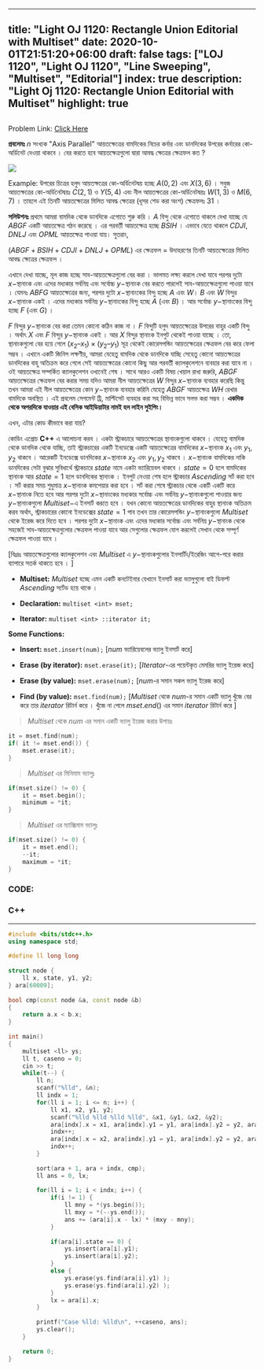 
---
title: "Light OJ 1120: Rectangle Union Editorial with Multiset"
date: 2020-10-01T21:51:20+06:00
draft: false
tags: ["LOJ 1120", "Light OJ 1120", "Line Sweeping", "Multiset", "Editorial"]
index: true
description: "Light Oj 1120: Rectangle Union Editorial with Multiset"
highlight: true
---

##

Problem Link: [Click Here](http://lightoj.com/volume_showproblem.php?problem=1120)

**প্রবলেমঃ** $n$ সংখ্যক "Axis Parallel" আয়তক্ষেত্রের বামদিকের নিচের কর্নার এবং ডানদিকের উপরের কর্নারের কো-অর্ডিনেট দেওয়া থাকবে । বের করতে হবে আয়তক্ষেত্রগুলো দ্বারা আবদ্ধ ক্ষেত্রের ক্ষেত্রফল কত ?

![](https://lh3.googleusercontent.com/MYHzwBqJGGxl5gw1OR5vZiYMcYVemWvesF9I6hvFXgUGZ6DQyG0_UyuVbf0knTKHPKBuHz923pK3TRWDyBggmzwuz_S8PqhlUJmLD2xGFhwR1OhWj0zpmFPUNDXGadeEvZSBsvw4S_t6VFmoWQ)

Example: উপরের চিত্রের হলুদ আয়তক্ষত্রের কো-অর্ডিনেটদ্বয় হচ্ছে $A(0, 2)$ এবং $X(3, 6)$ । সবুজ আয়তক্ষত্রের কো-অর্ডিনেটদ্বয়ঃ $C(2, 1)$ ও $Y(5, 4)$ এবং নীল আয়তক্ষত্রের কো-অর্ডিনেটদ্বয়ঃ $W(1, 3)$ ও $M(6, 7)$ । তাহলে এই তিনটি আয়তক্ষেত্রের মিলিত আবদ্ধ ক্ষেত্রের (ধূসর শেড করা অংশ) ক্ষেত্রফলঃ $31$ ।

**সলিউশনঃ** প্রথমে আমরা বামদিক থেকে ডানদিকে এগোতে শুরু করি । $A$ বিন্দু থেকে এগোতে থাকলে দেখা যাচ্ছে যে $ABGF$ একটি আয়তক্ষেত্র গঠন করেছে । এর পরবর্তী আয়তক্ষেত্র হচ্ছে $BSIH$ । এভাবে যেতে থাকলে $CDJI, DNLJ$ এবং $OPML$ আয়তক্ষেত্র পাওয়া যায়। সুতরাং,

$(ABGF + BSIH + CDJI + DNLJ + OPML)$ এর ক্ষেত্রফল = উদাহরণের তিনটি আয়তক্ষেত্রের মিলিত আবদ্ধ ক্ষেত্রের ক্ষেত্রফল ।

এখানে দেখা যাচ্ছে, মূল কাজ হচ্ছে সাব-আয়তক্ষেত্রগুলো বের করা । ভালমত লক্ষ্য করলে দেখা যাবে পরপর দুটো $x-$স্থানাংক এবং এদের মধ্যকার সর্বনিম্ন এবং সর্বোচ্চ $y-$স্থানাংক বের করতে পারলেই সাব-আয়তক্ষেত্রগুলো পাওয়া যাবে । যেমনঃ $ABFG$ আয়তক্ষেত্রের জন্য, পরপর দুটো $x-$স্থানাংকের বিন্দু হচ্ছে $A$ এবং $W$। $B$ এবং $W$ বিন্দুর $x-$স্থানাংক একই । 
এদের মধ্যকার সর্বনিম্ন $y-$স্থানাংকের বিন্দু হচ্ছে $A$ (এবং $B$) । আর সর্বোচ্চ $y-$স্থানাংকের বিন্দু হচ্ছে $F$ (এবং $G$) । 

$F$ বিন্দুর $y-$স্থানাংক বের করা তেমন কোনো কঠিন কাজ না । $F$ বিন্দুটি হলুদ আয়তক্ষেত্রের উপরের বাহুর একটি বিন্দু । অর্থাৎ $X$ এবং $F$ বিন্দুর $y-$স্থানাংক একই । আর $X$ বিন্দুর স্থানাংক ইনপুট থেকেই পাওয়া যাচ্ছে । তো, স্থানাংকগুলো বের হয়ে গেলে $(x_2 – x_1) \times (y_2 – y_1)$ সূত্র থেকেই কোরেসপন্ডিং আয়তক্ষেত্রের ক্ষেত্রফল বের করে ফেলা সম্ভব । এখানে একটি জিনিস লক্ষণীয়, আমরা যেহেতু বামদিক থেকে ডানদিকে যাচ্ছি সেহেতু কোনো আয়তক্ষত্রের ডানদিকের বাহু অতিক্রম করে গেলে সেই আয়তক্ষেত্রের কোনো কিছু আর পরবর্তী ক্যালকুলেশনে ব্যবহার করা যাবে না । ওই আয়তক্ষেত্র সম্পর্কিত ক্যালকুলেশন ওখানেই শেষ । সাথে আরও একটি বিষয় খেয়াল রাখা জরুরি, $ABGF$ আয়তক্ষেত্রের ক্ষেত্রফল বের করার সময় যদিও আমরা নীল আয়তক্ষেত্রের $W$ বিন্দুর $x-$স্থানাংক ব্যবহার করেছি কিন্তু তখন আমরা এই নীল আয়তক্ষেত্রের কোন $y-$স্থানাংক ব্যবহার করিনি যেহেতু $ABGF$ আয়তক্ষেত্র $WH$ রেখার বামদিকে অবস্থিত । এই প্রবলেম সেগমেন্ট ট্রি, মাল্টিসেট ব্যবহার করা সহ বিভিন্ন ভাবে সলভ করা সম্ভব । **একদিক থেকে অপরদিকে যাওয়ার এই বেসিক আইডিয়াটার নামই হল লাইন সুইপিং।**

এখন, এটার কোড কীভাবে করা যায়?

কোডিং এপ্রোচ **C++** এ আলোচনা করব । একটা স্ট্রাকচারে আয়তক্ষেত্রের স্থানাংকগুলো থাকবে । যেহেতু বামদিক থেকে ডানদিক থেকে যাচ্ছি, তাই স্ট্রাকচারের একটি ইনডেক্সে একটি আয়তক্ষেত্রের বামদিকের $x-$স্থানাংক $x_1$ এবং $y_1, y_2$ থাকবে । আরেকটি ইনডেক্সে ডানদিকের $x-$স্থানাংক $x_2$ এবং $y_1, y_2$ থাকবে । $x-$স্থানাংক বামদিকের নাকি ডানদিকের সেটা বুঝার সুবিধার্থে স্ট্রাকচারে $state$ নামে একটা ভ্যারিয়েবল থাকবে । $state = 0$ হলে বামদিকের স্থানাংক আর $state = 1$ হলে ডানদিকের স্থানাংক । ইনপুট নেওয়া শেষ হলে স্ট্রাকচার $Ascending$ সর্ট করা হবে । সর্ট করার সময় শুধুমাত্র $x-$স্থানাংক কমপেয়ার করা হবে । সর্ট করা শেষে স্ট্রাকচার থেকে একটি একটি করে $x-$স্থানাংক নিতে হবে আর পরপর দুটো $x-$স্থানাংকের মধ্যকার সর্বোচ্চ এবং সর্বনিম্ন $y-$স্থানাংকগুলো পাওয়ার জন্য $y-$স্থানাংকগুলো $Multiset-$এ ইনসার্ট করতে হবে । যখন কোনো আয়তক্ষেত্রের ডানদিকের বাহুর স্থানাংক অতিক্রম করব অর্থাৎ, স্ট্রাকচারের কোনো ইনডেক্সের $state = 1$ পাব তখন তার কোরেসপন্ডিং $y-$স্থানাংকগুলো $Multiset$ থেকে ইরেজ করে দিতে হবে । পরপর দুটো $x-$স্থানাংক এবং এদের মধ্যকার সর্বোচ্চ এবং সর্বনিম্ন $y-$স্থানাংক থেকে সহজেই সাব-আয়তক্ষেত্রগুলোর ক্ষেত্রফল পাওয়া যাবে আর সেগুলোর ক্ষেত্রফল যোগ করলেই সেখান থেকে সম্পূর্ণ ক্ষেত্রফল পাওয়া যাবে ।

[বিঃদ্রঃ আয়তক্ষেত্রগুলোর ক্যালকুলেশন এবং $Multiset$ এ $y-$স্থানাংকগুলোর ইনসার্টিং/ইরেজিং আগে-পরে করার ব্যাপারে সতর্ক থাকতে হবে । ]

* **Multiset:** $Multiset$ হচ্ছে এমন একটি কনটেইনার যেখানে ইনসার্ট করা ভ্যালুগুলো বাই ডিফল্ট $Ascending$  সর্টেড হয়ে থাকে ।

* **Declaration:** ```multiset <int> mset;```

* **Iterator:** ```multiset <int> ::iterator it;```


**Some Functions:**

* **Insert:** ```mset.insert(num);``` [$num$ ভ্যারিয়েবলের ভ্যালু ইনসার্ট করে]

* **Erase (by iterator):** ```mset.erase(it);``` [$Iterator$-এর পয়েন্টকৃত মেমরির ভ্যালু ইরেজ করে]

* **Erase (by value):** ```mset.erase(num);``` [$num$-র সমান সকল ভ্যালু ইরেজ করে]

* **Find (by value):** ```mset.find(num);``` [$Multiset$ থেকে $num$-র সমান একটি ভ্যালু খুঁজে বের করে তার $iterator$ রিটার্ন করে । খুঁজে না পেলে $mset.end()$ এর সমান $iterator$ রিটার্ন করে ]

> $Multiset$ থেকে $num$ এর সমান একটি ভ্যালু ইরেজ করার উপায়ঃ
```c++
it = mset.find(num);
if( it != mset.end()) {
    mset.erase(it);
}
```

> $Multiset$ এর মিনিমাম ভ্যালুঃ
```c++
if(mset.size() != 0) {
	it = mset.begin();
	minimum = *it;
}
```

> $Multiset$ এর ম্যাক্সিমাম ভ্যালুঃ
```c++
if(mset.size() != 0) {
	it = mset.end();
	--it;
	maximum = *it;
}
```

### CODE:

### C++
-----
```c++
#include <bits/stdc++.h>
using namespace std;
 
#define ll long long
 
struct node {
    ll x, state, y1, y2;
} ara[60009];
 
bool cmp(const node &a, const node &b)
{
    return a.x < b.x;
}
 
int main()
{
    multiset <ll> ys;
    ll t, caseno = 0;
    cin >> t;
    while(t--) {
        ll n;
        scanf("%lld", &n);
        ll indx = 1;
        for(ll i = 1; i <= n; i++) {
            ll x1, x2, y1, y2;
            scanf("%lld %lld %lld %lld", &x1, &y1, &x2, &y2);
            ara[indx].x = x1, ara[indx].y1 = y1, ara[indx].y2 = y2, ara[indx].state = 0;
            indx++;
            ara[indx].x = x2, ara[indx].y1 = y1, ara[indx].y2 = y2, ara[indx].state = 1;
            indx++;
        }
 
        sort(ara + 1, ara + indx, cmp);
        ll ans = 0, lx;
 
        for(ll i = 1; i < indx; i++) {
            if(i != 1) {
                ll mny = *(ys.begin());
                ll mxy = *(--ys.end());
                ans += (ara[i].x - lx) * (mxy - mny);
            }
 
            if(ara[i].state == 0) {
                ys.insert(ara[i].y1);
                ys.insert(ara[i].y2);
            }
            else {
                ys.erase(ys.find(ara[i].y1) );
                ys.erase(ys.find(ara[i].y2) );
            }
            lx = ara[i].x;
        }
 
        printf("Case %lld: %lld\n", ++caseno, ans);
        ys.clear();
    }
 
    return 0;
}
```